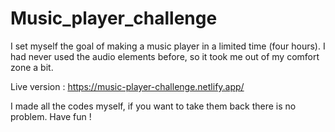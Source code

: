 # Music_player_challenge
I set myself the goal of making a music player in a limited time (four hours). I had never used the audio elements before, so it took me out of my comfort zone a bit.

Live version : https://music-player-challenge.netlify.app/

I made all the codes myself, if you want to take them back there is no problem. Have fun !

